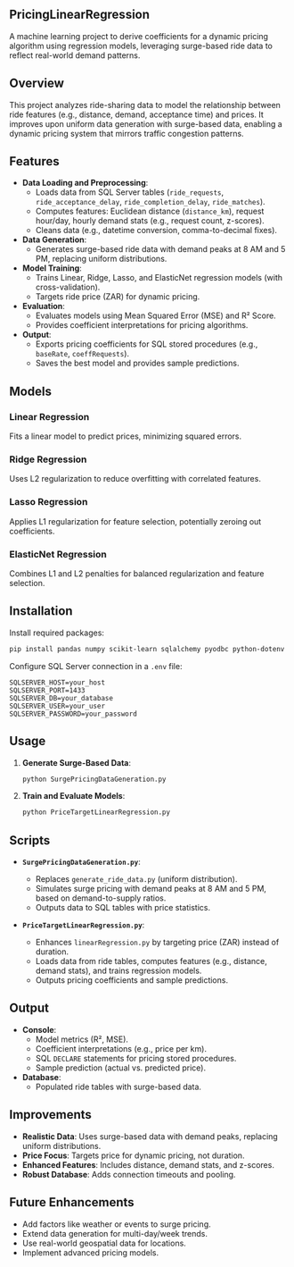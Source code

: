 ## PricingLinearRegression

A machine learning project to derive coefficients for a dynamic pricing algorithm using regression models, leveraging surge-based ride data to reflect real-world demand patterns.

## Overview

This project analyzes ride-sharing data to model the relationship between ride features (e.g., distance, demand, acceptance time) and prices. It improves upon uniform data generation with surge-based data, enabling a dynamic pricing system that mirrors traffic congestion patterns.

## Features

- **Data Loading and Preprocessing**:
  - Loads data from SQL Server tables (`ride_requests`, `ride_acceptance_delay`, `ride_completion_delay`, `ride_matches`).
  - Computes features: Euclidean distance (`distance_km`), request hour/day, hourly demand stats (e.g., request count, z-scores).
  - Cleans data (e.g., datetime conversion, comma-to-decimal fixes).
- **Data Generation**:
  - Generates surge-based ride data with demand peaks at 8 AM and 5 PM, replacing uniform distributions.
- **Model Training**:
  - Trains Linear, Ridge, Lasso, and ElasticNet regression models (with cross-validation).
  - Targets ride price (ZAR) for dynamic pricing.
- **Evaluation**:
  - Evaluates models using Mean Squared Error (MSE) and R² Score.
  - Provides coefficient interpretations for pricing algorithms.
- **Output**:
  - Exports pricing coefficients for SQL stored procedures (e.g., `baseRate`, `coeffRequests`).
  - Saves the best model and provides sample predictions.

## Models

### Linear Regression
Fits a linear model to predict prices, minimizing squared errors.

### Ridge Regression
Uses L2 regularization to reduce overfitting with correlated features.

### Lasso Regression
Applies L1 regularization for feature selection, potentially zeroing out coefficients.

### ElasticNet Regression
Combines L1 and L2 penalties for balanced regularization and feature selection.

## Installation

Install required packages:

```bash
pip install pandas numpy scikit-learn sqlalchemy pyodbc python-dotenv
```

Configure SQL Server connection in a `.env` file:

```plaintext
SQLSERVER_HOST=your_host
SQLSERVER_PORT=1433
SQLSERVER_DB=your_database
SQLSERVER_USER=your_user
SQLSERVER_PASSWORD=your_password
```

## Usage

1. **Generate Surge-Based Data**:
   ```bash
   python SurgePricingDataGeneration.py
   ```

2. **Train and Evaluate Models**:
   ```bash
   python PriceTargetLinearRegression.py
   ```

## Scripts

- **`SurgePricingDataGeneration.py`**:
  - Replaces `generate_ride_data.py` (uniform distribution).
  - Simulates surge pricing with demand peaks at 8 AM and 5 PM, based on demand-to-supply ratios.
  - Outputs data to SQL tables with price statistics.

- **`PriceTargetLinearRegression.py`**:
  - Enhances `linearRegression.py` by targeting price (ZAR) instead of duration.
  - Loads data from ride tables, computes features (e.g., distance, demand stats), and trains regression models.
  - Outputs pricing coefficients and sample predictions.

## Output

- **Console**:
  - Model metrics (R², MSE).
  - Coefficient interpretations (e.g., price per km).
  - SQL `DECLARE` statements for pricing stored procedures.
  - Sample prediction (actual vs. predicted price).
- **Database**:
  - Populated ride tables with surge-based data.

## Improvements

- **Realistic Data**: Uses surge-based data with demand peaks, replacing uniform distributions.
- **Price Focus**: Targets price for dynamic pricing, not duration.
- **Enhanced Features**: Includes distance, demand stats, and z-scores.
- **Robust Database**: Adds connection timeouts and pooling.

## Future Enhancements

- Add factors like weather or events to surge pricing.
- Extend data generation for multi-day/week trends.
- Use real-world geospatial data for locations.
- Implement advanced pricing models.
```
